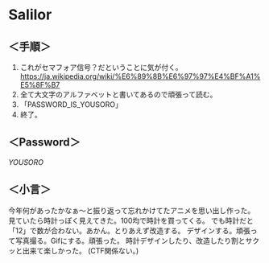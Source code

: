 # Salilor
## ＜手順＞
1. これがセマフォア信号？だということに気が付く。
<https://ja.wikipedia.org/wiki/%E6%89%8B%E6%97%97%E4%BF%A1%E5%8F%B7>
2. 全て大文字のアルファベットと書いてあるので頑張って読む。
3. 「PASSWORD_IS_YOUSORO」
3. 終了。

## ＜Password＞
*YOUSORO*

## ＜小言＞
今年何があったかなぁ～と振り返って忘れかけてたアニメを思い出し作った。
見ていたら時計っぽく見えてきた。100均で時計を買ってくる。
でも時計だと「12」で数が合わない。あかん。とりあえず改造する。
デザインする。頑張って写真撮る。Gifにする。頑張った。
時計デザインしたり、改造したり割とサクッと出来て楽しかった。
(CTF関係ない。)
